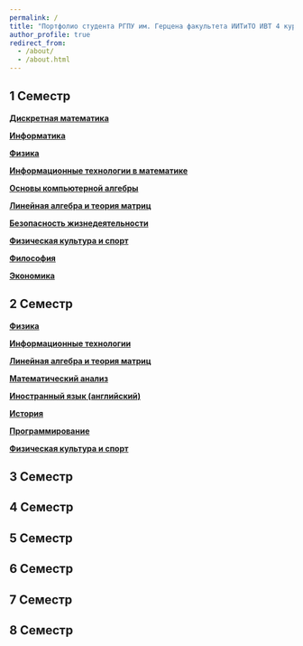 ```yaml
---
permalink: /
title: "Портфолио студента РГПУ им. Герцена факультета ИИТиТО ИВТ 4 курс"
author_profile: true
redirect_from: 
  - /about/
  - /about.html
---
```


## 1 Семестр
**[Дискретная математика](https://disk.yandex.ru/d/-2Mo8HoDQZhvwQ)**

**[Информатика](https://disk.yandex.ru/d/gyJLBHg7l2OJKQ)**

**[Физика](https://disk.yandex.ru/d/-j3wE9-00h-w6A)**

**[Информационные технологии в математике](https://disk.yandex.ru/d/MzNR_3vbPz014g)**

**[Основы компьютерной алгебры](https://disk.yandex.ru/d/kWbW1lQxgSSGgg)**

**[Линейная алгебра и теория матриц](https://disk.yandex.ru/d/_b3tZyytqH4fnA)**

**[Безопасность жизнедеятельности](https://disk.yandex.ru/d/LiGwRUCa6KWSqg)**

**[Физическая культура и спорт](https://disk.yandex.ru/d/rRF6nnHyPCD6lA)**

**[Философия](https://disk.yandex.ru/d/ce5oxjpmX8dWPw)**

**[Экономика](https://disk.yandex.ru/d/d60zko2LD1sqsA)**

## 2 Семестр
**[Физика](https://disk.yandex.ru/d/HtvPUNzfos2iNw)**

**[Информационные технологии](https://disk.yandex.ru/d/kaHUjITcxd9olg)**

**[Линейная алгебра и теория матриц](https://disk.yandex.ru/d/_b3tZyytqH4fnA)**

**[Математический анализ](https://disk.yandex.ru/d/oiaRm1dbKax24g)**

**[Иностранный язык (английский)](https://disk.yandex.ru/d/7aYcg63MsbT6oA)**

**[История](https://disk.yandex.ru/d/rRF6nnHyPCD6lA)**

**[Программирование](https://disk.yandex.ru/d/8wj3eF5ms0Xetg)**

**[Физическая культура и спорт](https://disk.yandex.ru/d/rRF6nnHyPCD6lA)**

## 3 Семестр
[]()

[]()

[]()

[]()

[]()

[]()

[]()

[]()

[]()

[]()

[]()

[]()

[]()

[]()

[]()
## 4 Семестр

## 5 Семестр

## 6 Семестр

## 7 Семестр

## 8 Семестр
